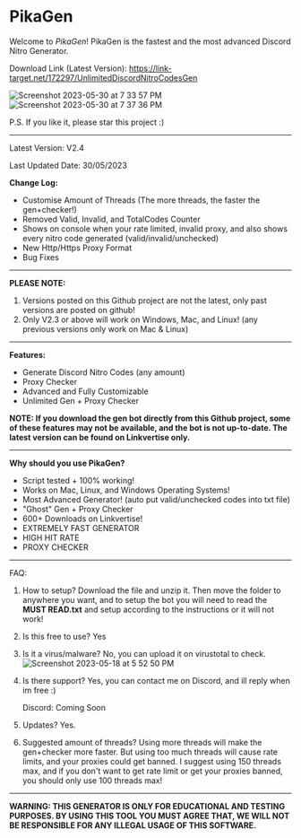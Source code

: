 # PikaGen
Welcome to *PikaGen*! PikaGen is the fastest and the most advanced Discord Nitro Generator.

Download Link (Latest Version): https://link-target.net/172297/UnlimitedDiscordNitroCodesGen

![Screenshot 2023-05-30 at 7 33 57 PM](https://github.com/Pikachu973/PikaGen/assets/78415791/acab73fe-b0bf-4ef5-b2a3-68013b5032d7)
![Screenshot 2023-05-30 at 7 37 36 PM](https://github.com/Pikachu973/PikaGen/assets/78415791/ec4f1e44-7977-4584-85e8-8ea67afcc6d4)

P.S. If you like it, please star this project :)

---

Latest Version: V2.4

Last Updated Date: 30/05/2023

**Change Log:**
- Customise Amount of Threads (The more threads, the faster the gen+checker!)
- Removed Valid, Invalid, and TotalCodes Counter
- Shows on console when your rate limited, invalid proxy, and also shows every nitro code generated (valid/invalid/unchecked)
- New Http/Https Proxy Format
- Bug Fixes

---

**PLEASE NOTE:**
1. Versions posted on this Github project are not the latest, only past versions are posted on github!
2. Only V2.3 or above will work on Windows, Mac, and Linux! (any previous versions only work on Mac & Linux)

---

**Features:**
- Generate Discord Nitro Codes (any amount)
- Proxy Checker
- Advanced and Fully Customizable
- Unlimited Gen + Proxy Checker
 
**NOTE: If you download the gen bot directly from this Github project, some of these features may not be available, and the bot is not up-to-date. The latest version can be found on Linkvertise only.**

---

**Why should you use PikaGen?**
- Script tested + 100% working!
- Works on Mac, Linux, and Windows Operating Systems!
- Most Advanced Generator! (auto put valid/unchecked codes into txt file)
- "Ghost" Gen + Proxy Checker
- 600+ Downloads on Linkvertise!
- EXTREMELY FAST GENERATOR
- HIGH HIT RATE
- PROXY CHECKER

---

FAQ:
1. How to setup? Download the file and unzip it. Then move the folder to anywhere you want, and to setup the bot you will need to read the **MUST READ.txt** and setup according to the instructions or it will not work!

2. Is this free to use? Yes

3. Is it a virus/malware? No, you can upload it on virustotal to check.
![Screenshot 2023-05-18 at 5 52 50 PM](https://github.com/Pikachu973/PikaGen/assets/78415791/716c7131-c82f-4cd8-bf4d-9f4324484383)

4. Is there support? Yes, you can contact me on Discord, and ill reply when im free :)

   Discord: Coming Soon

5. Updates? Yes.

6. Suggested amount of threads? Using more threads will make the gen+checker more faster. But using too much threads will cause rate limits, and your proxies could get banned. I suggest using 150 threads max, and if you don't want to get rate limit or get your proxies banned, you should only use 100 threads max!


---

**WARNING: THIS GENERATOR IS ONLY FOR EDUCATIONAL AND TESTING PURPOSES. BY USING THIS TOOL YOU MUST AGREE THAT, WE WILL NOT BE RESPONSIBLE FOR ANY ILLEGAL USAGE OF THIS SOFTWARE.**

